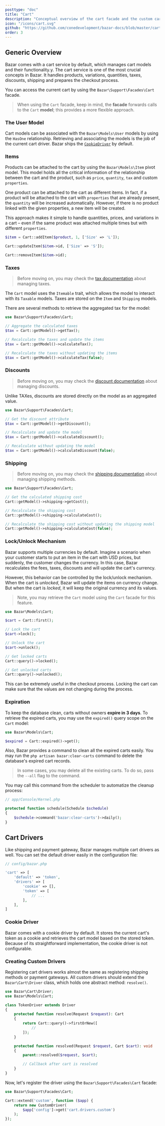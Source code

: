 ```yaml
---
posttype: "doc"
title: "Cart"
description: "Conceptual overview of the cart facade and the custom cart drivers."
icon: "/icons/cart.svg"
github: "https://github.com/conedevelopment/bazar-docs/blob/master/cart.md"
order: 3
---
```


## Generic Overview

Bazar comes with a cart service by default, which manages cart models and their functionality.y. The cart service is one of the most crucial concepts in Bazar. It handles products, variations, quantities, taxes, discounts, shipping and prepares the checkout process.

You can access the current cart by using the `Bazar\Support\Facades\Cart` facade.

> When using the `Cart` facade, keep in mind, the **facade** forwards calls to the `Cart` **model**; this provides a more flexible approach.

### The User Model

Cart models can be associated with the `Bazar\Models\User` models by using the `HasOne` relationship. Retrieving and associating the models is the job of the current cart driver. Bazar ships the [`CookieDriver`](#cookie-driver) by default.

### Items

Products can be attached to the cart by using the `Bazar\Models\Item` pivot model. This model holds all the critical information of the relationship between the cart and the product, such as `price`, `quantity`, `tax` and custom `properties`.

One product can be attached to the cart as different items. In fact, if a product will be attached to the cart with `properties` that are already present, the `quantity` will be increased automatically. However, if there is no product linked with the given properties, a new item will be created.

This approach makes it simple to handle quantities, prices, and variations in a cart – even if the same product was attached multiple times but with different `properties`.

```php
$item = Cart::addItem($product, 1, ['Size' => 'L']);

Cart::updateItem($item->id, ['Size' => 'S']);

Cart::removeItem($item->id);
```

### Taxes

> Before moving on, you may check the [tax documentation](/docs/tax) about managing taxes.

The `Cart` model uses the `Itemable` trait, which allows the model to interact with its `Taxable` models. Taxes are stored on the `Item` and `Shipping` models.

There are several methods to retrieve the aggregated tax for the model:

```php
use Bazar\Support\Facades\Cart;

// Aggregate the calculated taxes
$tax = Cart::getModel()->getTax();

// Recalculate the taxes and update the items
$tax = Cart::getModel()->calculateTax();

// Recalculate the taxes without updating the items
$tax = Cart::getModel()->calculateTax(false);
```

### Discounts

> Before moving on, you may check the [discount documentation](/docs/discount) about managing discounts.

Unlike TAXes, discounts are stored directly on the model as an aggregated value.

```php
use Bazar\Support\Facades\Cart;

// Get the discount attribute
$tax = Cart::getModel()->getDiscount();

// Recalculate and update the model
$tax = Cart::getModel()->calculateDiscount();

// Recalculate without updating the model
$tax = Cart::getModel()->calculateDiscount(false);
```

### Shipping

> Before moving on, you may check the [shipping documentation](/docs/shipping) about managing shipping methods.

```php
use Bazar\Support\Facades\Cart;

// Get the calculated shipping cost
Cart::getModel()->shipping->getCost();

// Recalculate the shipping cost
Cart::getModel()->shipping->calculateCost();

// Recalculate the shipping cost without updating the shipping model
Cart::getModel()->shipping->calculateCost(false);
```

### Lock/Unlock Mechanism

Bazar supports multiple currencies by default. Imagine a scenario when your customer starts to put an item in the cart with USD prices, but suddenly, the customer changes the currency. In this case, Bazar recalculates the fees, taxes, discounts and will update the cart's currency.

However, this behavior can be controlled by the lock/unlock mechanism. When the cart is *unlocked*, Bazar will update the items on currency change. But when the cart is *locked*, it will keep the original currency and its values.

> Note, you may retrieve the `Cart` model using the `Cart` facade for this feature.

```php
use Bazar\Models\Cart;

$cart = Cart::first();

// Lock the cart
$cart->lock();

// Unlock the cart
$cart->unlock();

// Get locked carts
Cart::query()->locked();

// Get unlocked carts
Cart::query()->unlocked();
```

This can be extremely useful in the checkout process. Locking the cart can make sure that the values are not changing during the process.

### Expiration

To keep the database clean, carts without owners **expire in 3 days**. To retrieve the expired carts, you may use the `expired()` query scope on the `Cart` model:

```php
use Bazar\Models\Cart;

$expired = Cart::expired()->get();
```

Also, Bazar provides a command to clean all the expired carts easily. You may run the `php artisan bazar:clear-carts` command to delete the database's expired cart records.

> In some cases, you may delete all the existing carts. To do so, pass the `--all` flag to the command.

You may call this command from the scheduler to automatize the cleanup process:

```php
// app/Console/Kernel.php

protected function schedule(Schedule $schedule)
{
    $schedule->command('bazar:clear-carts')->daily();
}
```

## Cart Drivers

Like shipping and payment gateway, Bazar manages multiple cart drivers as well. You can set the default driver easily in the configuration file:

```php
// config/bazar.php

'cart' => [
    'default' => 'token',
    'drivers' => [
        'cookie' => [],
        'token' => [
            // ...
        ],
    ],
]
```

### Cookie Driver

Bazar comes with a cookie driver by default. It stores the current cart's token as a cookie and retrieves the cart model based on the stored token. Because of its straightforward implementation, the cookie driver is not configurable.

### Creating Custom Drivers

Registering cart drivers works almost the same as registering shipping methods or payment gateways. All custom drivers should extend the `Bazar\Cart\Driver` class, which holds one abstract method: `resolve()`.

```php
use Bazar\Cart\Driver;
use Bazar\Models\Cart;

class TokenDriver extends Driver
{
    protected function resolve(Request $request): Cart
    {
        return Cart::query()->firstOrNew([
            //
        ]);
    }

    protected function resolved(Request $request, Cart $cart): void
    {
        parent::resolved($request, $cart);

        // Callback after cart is resolved
    }
}
```

Now, let's register the driver using the `Bazar\Support\Facades\Cart` facade:

```php
use Bazar\Support\Facades\Cart;

Cart::extend('custom', function ($app) {
    return new CustomDriver(
        $app['config']->get('cart.drivers.custom')
    );
});
```
